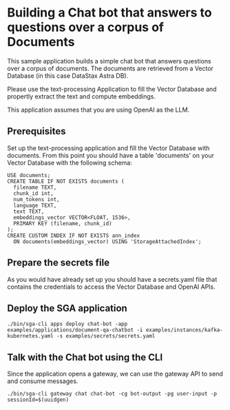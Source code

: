 # Building a Chat bot that answers to questions over a corpus of Documents 

This sample application builds a simple chat bot that answers questions over a corpus of documents.
The documents are retrieved from a Vector Database (in this case DataStax Astra DB).

Please use the text-processing Application to fill the Vector Database and propertly extract the text and
compute embeddings.

This application assumes that you are using OpenAI as the LLM.

## Prerequisites

Set up the text-processing application and fill the Vector Database with documents.
From this point you should have a table 'documents' on your Vector Database with the following schema:

```
USE documents;
CREATE TABLE IF NOT EXISTS documents (  
  filename TEXT,
  chunk_id int,
  num_tokens int,
  language TEXT,  
  text TEXT,
  embeddings_vector VECTOR<FLOAT, 1536>,
  PRIMARY KEY (filename, chunk_id)
);
CREATE CUSTOM INDEX IF NOT EXISTS ann_index 
  ON documents(embeddings_vector) USING 'StorageAttachedIndex';
```

## Prepare the secrets file

As you would have already set up you should have a secrets.yaml file that contains the credentials to access the Vector Database
and OpenAI APIs.


## Deploy the SGA application

```
./bin/sga-cli apps deploy chat-bot -app examples/applications/document-qa-chatbot -i examples/instances/kafka-kubernetes.yaml -s examples/secrets/secrets.yaml
```

## Talk with the Chat bot using the CLI
Since the application opens a gateway, we can use the gateway API to send and consume messages.

```
./bin/sga-cli gateway chat chat-bot -cg bot-output -pg user-input -p sessionId=$(uuidgen)
```


